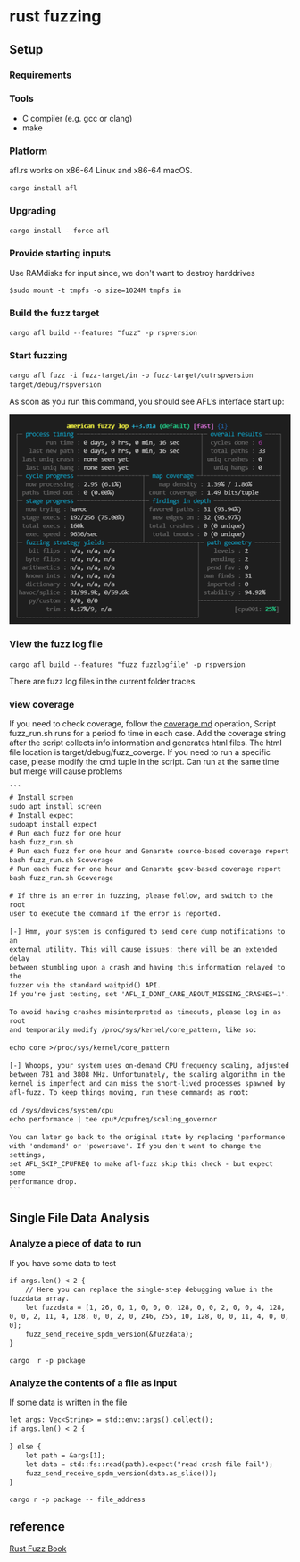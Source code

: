 # rust fuzzing

## Setup

### Requirements

### Tools

- C compiler (e.g. gcc or clang)
- make

### Platform

afl.rs works on x86-64 Linux and x86-64 macOS.

`cargo install afl`

### Upgrading

`cargo install --force afl`

### Provide starting inputs

Use RAMdisks for input since, we don't want to destroy harddrives

```
$sudo mount -t tmpfs -o size=1024M tmpfs in
```


### Build the fuzz target

`cargo afl build --features "fuzz" -p rspversion`

### Start fuzzing

`cargo afl fuzz -i fuzz-target/in -o fuzz-target/outrspversion target/debug/rspversion`

As soon as you run this command, you should see AFL’s interface start up:

![image-20210628084437384](../fuzz-target/fuzz1.png)

### View the fuzz log file

`cargo afl build --features "fuzz fuzzlogfile" -p rspversion`

There are fuzz log files in the current folder traces.

### view coverage 

If you need to check coverage, follow the [coverage.md](./coverage.md) operation, Script fuzz_run.sh runs for a period fo time in each case. 
Add the coverage string after the script collects info information and generates html files. The html file location is target/debug/fuzz_coverge.
If you need to run a specific case, please modify the cmd tuple in the script.
Can run at the same time but merge will cause problems

    ```
    # Install screen 
    sudo apt install screen
    # Install expect
    sudoapt install expect
    # Run each fuzz for one hour
    bash fuzz_run.sh
    # Run each fuzz for one hour and Genarate source-based coverage report 
    bash fuzz_run.sh Scoverage
    # Run each fuzz for one hour and Genarate gcov-based coverage report 
    bash fuzz_run.sh Gcoverage

    # If thre is an error in fuzzing, please follow, and switch to the root
    user to execute the command if the error is reported.

    [-] Hmm, your system is configured to send core dump notifications to an
    external utility. This will cause issues: there will be an extended delay
    between stumbling upon a crash and having this information relayed to the
    fuzzer via the standard waitpid() API.
    If you're just testing, set 'AFL_I_DONT_CARE_ABOUT_MISSING_CRASHES=1'.

    To avoid having crashes misinterpreted as timeouts, please log in as root
    and temporarily modify /proc/sys/kernel/core_pattern, like so:

    echo core >/proc/sys/kernel/core_pattern

    [-] Whoops, your system uses on-demand CPU frequency scaling, adjusted
    between 781 and 3808 MHz. Unfortunately, the scaling algorithm in the
    kernel is imperfect and can miss the short-lived processes spawned by
    afl-fuzz. To keep things moving, run these commands as root:

    cd /sys/devices/system/cpu
    echo performance | tee cpu*/cpufreq/scaling_governor

    You can later go back to the original state by replacing 'performance'
    with 'ondemand' or 'powersave'. If you don't want to change the settings,
    set AFL_SKIP_CPUFREQ to make afl-fuzz skip this check - but expect some
    performance drop.
    ```

## Single File Data Analysis

### Analyze a piece of data to run

If you have some data to test

```
if args.len() < 2 {
    // Here you can replace the single-step debugging value in the fuzzdata array.
    let fuzzdata = [1, 26, 0, 1, 0, 0, 0, 128, 0, 0, 2, 0, 0, 4, 128, 0, 0, 2, 11, 4, 128, 0, 0, 2, 0, 246, 255, 10, 128, 0, 0, 11, 4, 0, 0, 0];
    fuzz_send_receive_spdm_version(&fuzzdata);
} 
```

`cargo  r -p package`

### Analyze the contents of a file as input

If some data is written in the file

```
let args: Vec<String> = std::env::args().collect();
if args.len() < 2 {

} else {
    let path = &args[1];
    let data = std::fs::read(path).expect("read crash file fail");
    fuzz_send_receive_spdm_version(data.as_slice());
}
```
`cargo r -p package -- file_address`


## reference

[Rust Fuzz Book](https://rust-fuzz.github.io/book/afl/setup.html)
